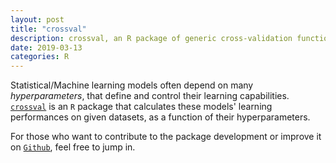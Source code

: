 ```yaml
---
layout: post
title: "crossval"
description: crossval, an R package of generic cross-validation functions
date: 2019-03-13
categories: R
---
```



Statistical/Machine learning models often depend on many _hyperparameters_, that define and control their learning capabilities. [`crossval`](https://github.com/Techtonique/crossval) is an `R` package that calculates these models' learning performances on given datasets, as a function of their hyperparameters. 


For those who want to contribute to the package development or improve it on [`Github`](https://github.com/Techtonique/crossval), feel free to jump in.
